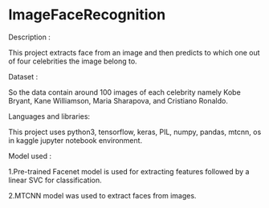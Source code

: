 # ImageFaceRecognition


Description :

This project extracts face from an image and then predicts to which one out of four celebrities the image belong to.

Dataset :

So the data contain around 100 images of each celebrity namely Kobe Bryant, Kane Williamson, Maria Sharapova, and Cristiano Ronaldo.

Languages and libraries:

This project uses python3, tensorflow, keras, PIL, numpy, pandas, mtcnn, os in kaggle jupyter notebook environment.



Model used :

 1.Pre-trained Facenet model is used for extracting features followed by a linear SVC for classification.
 
 2.MTCNN model was used to extract faces from images.

